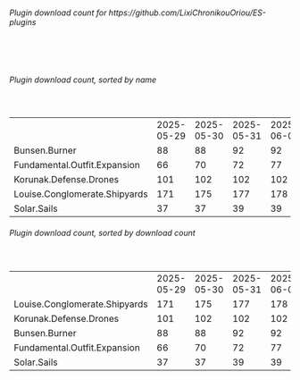 <h6>Plugin download count for https://github.com/LixiChronikouOriou/ES-plugins</h6><br>
<br>
<h6>Plugin download count, sorted by name</h6><sub><sup><br>
<table>
	<tr>
		<td></td>
		<td>2025-05-29</td>
		<td>2025-05-30</td>
		<td>2025-05-31</td>
		<td>2025-06-01</td>
		<td>2025-06-02</td>
		<td>2025-06-03</td>
		<td>2025-06-04</td>
		<td>today +</td>
	</tr>
	<tr>
		<td>Bunsen.Burner</td>
		<td>88</td>
		<td>88</td>
		<td>92</td>
		<td>92</td>
		<td>105</td>
		<td>105</td>
		<td>105</td>
		<td></td>
	</tr>
	<tr>
		<td>Fundamental.Outfit.Expansion</td>
		<td>66</td>
		<td>70</td>
		<td>72</td>
		<td>77</td>
		<td>90</td>
		<td>92</td>
		<td>92</td>
		<td></td>
	</tr>
	<tr>
		<td>Korunak.Defense.Drones</td>
		<td>101</td>
		<td>102</td>
		<td>102</td>
		<td>102</td>
		<td>108</td>
		<td>108</td>
		<td>108</td>
		<td></td>
	</tr>
	<tr>
		<td>Louise.Conglomerate.Shipyards</td>
		<td>171</td>
		<td>175</td>
		<td>177</td>
		<td>178</td>
		<td>188</td>
		<td>188</td>
		<td>188</td>
		<td></td>
	</tr>
	<tr>
		<td>Solar.Sails</td>
		<td>37</td>
		<td>37</td>
		<td>39</td>
		<td>39</td>
		<td>53</td>
		<td>53</td>
		<td>53</td>
		<td></td>
	</tr>
</table>
</sub></sup>
<h6>Plugin download count, sorted by download count</h6><sub><sup><br>
<table>
	<tr>
		<td></td>
		<td>2025-05-29</td>
		<td>2025-05-30</td>
		<td>2025-05-31</td>
		<td>2025-06-01</td>
		<td>2025-06-02</td>
		<td>2025-06-03</td>
		<td>2025-06-04</td>
		<td>today +</td>
	</tr>
	<tr>
		<td>Louise.Conglomerate.Shipyards</td>
		<td>171</td>
		<td>175</td>
		<td>177</td>
		<td>178</td>
		<td>188</td>
		<td>188</td>
		<td>188</td>
		<td></td>
	</tr>
	<tr>
		<td>Korunak.Defense.Drones</td>
		<td>101</td>
		<td>102</td>
		<td>102</td>
		<td>102</td>
		<td>108</td>
		<td>108</td>
		<td>108</td>
		<td></td>
	</tr>
	<tr>
		<td>Bunsen.Burner</td>
		<td>88</td>
		<td>88</td>
		<td>92</td>
		<td>92</td>
		<td>105</td>
		<td>105</td>
		<td>105</td>
		<td></td>
	</tr>
	<tr>
		<td>Fundamental.Outfit.Expansion</td>
		<td>66</td>
		<td>70</td>
		<td>72</td>
		<td>77</td>
		<td>90</td>
		<td>92</td>
		<td>92</td>
		<td></td>
	</tr>
	<tr>
		<td>Solar.Sails</td>
		<td>37</td>
		<td>37</td>
		<td>39</td>
		<td>39</td>
		<td>53</td>
		<td>53</td>
		<td>53</td>
		<td></td>
	</tr>
</table>
</sub></sup>

